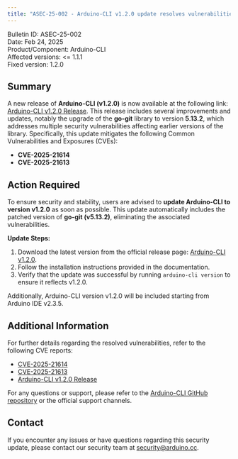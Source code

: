 ```yaml
---
title: "ASEC-25-002 - Arduino-CLI v1.2.0 update resolves vulnerabilities in go-git library"
---
```


Bulletin ID: ASEC-25-002  
Date: Feb 24, 2025  
Product/Component: Arduino-CLI  
Affected versions: \<= 1.1.1  
Fixed version: 1.2.0

## Summary

A new release of **Arduino-CLI (v1.2.0)** is now available at the following link: [Arduino-CLI v1.2.0 Release](https://github.com/arduino/arduino-cli/releases/tag/v1.2.0). This release includes several improvements and updates, notably the upgrade of the **go-git** library to version **5.13.2**, which addresses multiple security vulnerabilities affecting earlier versions of the library. Specifically, this update mitigates the following Common Vulnerabilities and Exposures (CVEs):

* **CVE-2025-21614**
* **CVE-2025-21613**

## Action Required

To ensure security and stability, users are advised to **update Arduino-CLI to version v1.2.0** as soon as possible. This update automatically includes the patched version of **go-git (v5.13.2)**, eliminating the associated vulnerabilities.

**Update Steps:**

1. Download the latest version from the official release page: [Arduino-CLI v1.2.0](https://github.com/arduino/arduino-cli/releases/tag/v1.2.0).
2. Follow the installation instructions provided in the documentation.
3. Verify that the update was successful by running `arduino-cli version` to ensure it reflects v1.2.0.

Additionally, Arduino-CLI version v1.2.0 will be included starting from Arduino IDE v2.3.5.

## Additional Information

For further details regarding the resolved vulnerabilities, refer to the following CVE reports:

* [CVE-2025-21614](https://nvd.nist.gov/vuln/detail/CVE-2025-21614)
* [CVE-2025-21613](https://nvd.nist.gov/vuln/detail/CVE-2025-21613)
* [Arduino-CLI v1.2.0 Release](https://github.com/arduino/arduino-cli/releases/tag/v1.2.0)

For any questions or support, please refer to the [Arduino-CLI GitHub repository](https://github.com/arduino/arduino-cli) or the official support channels.

## Contact

If you encounter any issues or have questions regarding this security update, please contact our security team at security@arduino.cc.

